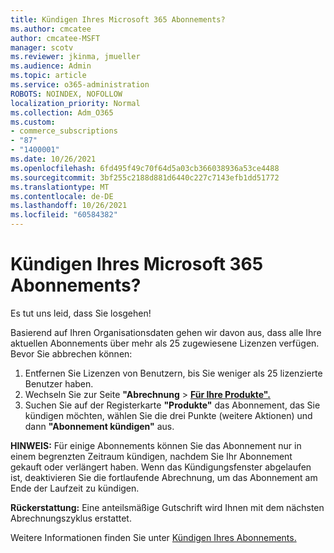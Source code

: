 ```yaml
---
title: Kündigen Ihres Microsoft 365 Abonnements?
ms.author: cmcatee
author: cmcatee-MSFT
manager: scotv
ms.reviewer: jkinma, jmueller
ms.audience: Admin
ms.topic: article
ms.service: o365-administration
ROBOTS: NOINDEX, NOFOLLOW
localization_priority: Normal
ms.collection: Adm_O365
ms.custom:
- commerce_subscriptions
- "87"
- "1400001"
ms.date: 10/26/2021
ms.openlocfilehash: 6fd495f49c70f64d5a03cb366038936a53ce4488
ms.sourcegitcommit: 3bf255c2188d881d6440c227c7143efb1dd51772
ms.translationtype: MT
ms.contentlocale: de-DE
ms.lasthandoff: 10/26/2021
ms.locfileid: "60584382"
---
```

# <a name="canceling-your-microsoft-365-subscription"></a>Kündigen Ihres Microsoft 365 Abonnements?

Es tut uns leid, dass Sie losgehen!
  
Basierend auf Ihren Organisationsdaten gehen wir davon aus, dass alle Ihre aktuellen Abonnements über mehr als 25 zugewiesene Lizenzen verfügen. Bevor Sie abbrechen können:

1. Entfernen Sie Lizenzen von Benutzern, bis Sie weniger als 25 lizenzierte Benutzer haben.
2. Wechseln Sie zur Seite **"Abrechnung** \> **[Für Ihre Produkte".](https://go.microsoft.com/fwlink/p/?linkid=842054)**
3. Suchen Sie auf der Registerkarte **"Produkte"** das Abonnement, das Sie kündigen möchten, wählen Sie die drei Punkte (weitere Aktionen) und dann **"Abonnement kündigen"** aus.

**HINWEIS:** Für einige Abonnements können Sie das Abonnement nur in einem begrenzten Zeitraum kündigen, nachdem Sie Ihr Abonnement gekauft oder verlängert haben. Wenn das Kündigungsfenster abgelaufen ist, deaktivieren Sie die fortlaufende Abrechnung, um das Abonnement am Ende der Laufzeit zu kündigen.

**Rückerstattung:** Eine anteilsmäßige Gutschrift wird Ihnen mit dem nächsten Abrechnungszyklus erstattet.

Weitere Informationen finden Sie unter [Kündigen Ihres Abonnements.](https://docs.microsoft.com/microsoft-365/commerce/subscriptions/cancel-your-subscription)
